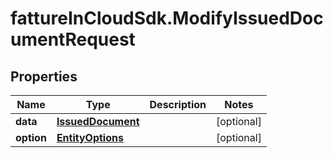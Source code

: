 # fattureInCloudSdk.ModifyIssuedDocumentRequest

## Properties

Name | Type | Description | Notes
------------ | ------------- | ------------- | -------------
**data** | [**IssuedDocument**](IssuedDocument.md) |  | [optional] 
**option** | [**EntityOptions**](EntityOptions.md) |  | [optional] 


